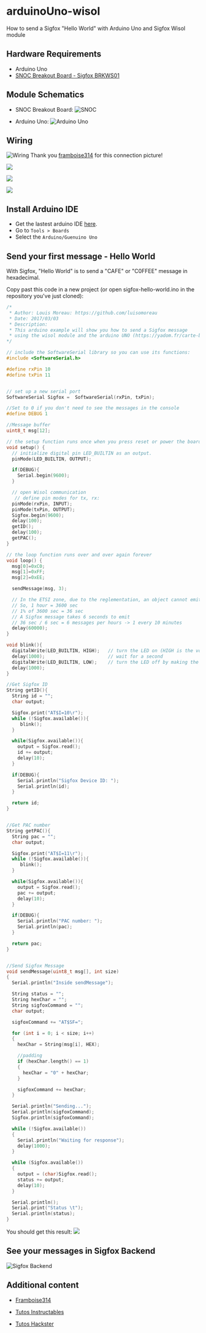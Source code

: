 # arduinoUno-wisol
How to send a Sigfox "Hello World" with Arduino Uno and Sigfox Wisol module

## Hardware Requirements
* Arduino Uno
* [SNOC Breakout Board - Sigfox BRKWS01](https://yadom.fr/carte-breakout-sfm10r1.html)

## Module Schematics

* SNOC Breakout Board:
![SNOC](doc/SNOC-wisol-schematics.png)

* Arduino Uno:
![Arduino Uno](doc/arduino-uno.jpg)

## Wiring

![Wiring](doc/connexion_gpio.png)
Thank you [framboise314](http://www.framboise314.fr/carte-de-prototypage-sigfox-par-snoc/) for this connection picture!

![](doc/wiring3.jpg)

![](doc/wiring1.jpg)

![](doc/wiring2.jpg)


## Install Arduino IDE

* Get the lastest arduino IDE [here](https://www.arduino.cc/en/main/software).
* Go to `Tools > Boards`
* Select the `Arduino/Guenuino Uno`


## Send your first message - Hello World

With Sigfox, "Hello World" is to send a "CAFE" or "C0FFEE" message in hexadecimal.

Copy past this code in a new project (or open sigfox-hello-world.ino in the repository you've just cloned):

```cpp
/*
 * Author: Louis Moreau: https://github.com/luisomoreau
 * Date: 2017/03/03
 * Description:
 * This arduino example will show you how to send a Sigfox message
 * using the wisol module and the arduino UNO (https://yadom.fr/carte-breakout-sfm10r1.html)
*/

// include the SoftwareSerial library so you can use its functions:
#include <SoftwareSerial.h>

#define rxPin 10
#define txPin 11


// set up a new serial port
SoftwareSerial Sigfox =  SoftwareSerial(rxPin, txPin);

//Set to 0 if you don't need to see the messages in the console
#define DEBUG 1

//Message buffer
uint8_t msg[12];

// the setup function runs once when you press reset or power the board
void setup() {
  // initialize digital pin LED_BUILTIN as an output.
  pinMode(LED_BUILTIN, OUTPUT);

  if(DEBUG){
    Serial.begin(9600);
  }

  // open Wisol communication
   // define pin modes for tx, rx:
  pinMode(rxPin, INPUT);
  pinMode(txPin, OUTPUT);
  Sigfox.begin(9600);
  delay(100);
  getID();
  delay(100);
  getPAC();
}

// the loop function runs over and over again forever
void loop() {
  msg[0]=0xC0;
  msg[1]=0xFF;
  msg[2]=0xEE;

  sendMessage(msg, 3);

  // In the ETSI zone, due to the reglementation, an object cannot emit more than 1% of the time hourly
  // So, 1 hour = 3600 sec
  // 1% of 3600 sec = 36 sec
  // A Sigfox message takes 6 seconds to emit
  // 36 sec / 6 sec = 6 messages per hours -> 1 every 10 minutes
  delay(60000);
}

void blink(){
  digitalWrite(LED_BUILTIN, HIGH);   // turn the LED on (HIGH is the voltage level)
  delay(1000);                       // wait for a second
  digitalWrite(LED_BUILTIN, LOW);    // turn the LED off by making the voltage LOW
  delay(1000);    
}

//Get Sigfox ID
String getID(){
  String id = "";
  char output;

  Sigfox.print("AT$I=10\r");
  while (!Sigfox.available()){
     blink();
  }

  while(Sigfox.available()){
    output = Sigfox.read();
    id += output;
    delay(10);
  }

  if(DEBUG){
    Serial.println("Sigfox Device ID: ");
    Serial.println(id);
  }

  return id;
}


//Get PAC number
String getPAC(){
  String pac = "";
  char output;

  Sigfox.print("AT$I=11\r");
  while (!Sigfox.available()){
     blink();
  }

  while(Sigfox.available()){
    output = Sigfox.read();
    pac += output;
    delay(10);
  }

  if(DEBUG){
    Serial.println("PAC number: ");
    Serial.println(pac);
  }

  return pac;
}


//Send Sigfox Message
void sendMessage(uint8_t msg[], int size)
{
  Serial.println("Inside sendMessage");

  String status = "";
  String hexChar = "";
  String sigfoxCommand = "";
  char output;

  sigfoxCommand += "AT$SF=";

  for (int i = 0; i < size; i++)
  {
    hexChar = String(msg[i], HEX);

    //padding
    if (hexChar.length() == 1)
    {
      hexChar = "0" + hexChar;
    }

    sigfoxCommand += hexChar;
  }

  Serial.println("Sending...");
  Serial.println(sigfoxCommand);
  Sigfox.println(sigfoxCommand);

  while (!Sigfox.available())
  {
    Serial.println("Waiting for response");
    delay(1000);
  }

  while (Sigfox.available())
  {
    output = (char)Sigfox.read();
    status += output;
    delay(10);
  }

  Serial.println();
  Serial.print("Status \t");
  Serial.println(status);
}


```

You should get this result:
![](doc/SerialConsole.png)

## See your messages in Sigfox Backend

![Sigfox Backend](doc/SigfoxBackend.png)



## Additional content

* [Framboise314](http://www.framboise314.fr/carte-de-prototypage-sigfox-par-snoc/)


* [Tutos Instructables](www.instructables.com/member/luisomoreau/)


* [Tutos Hackster](https://www.hackster.io/luisomoreau)
